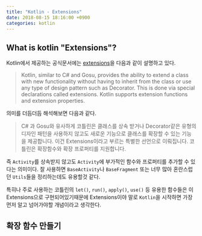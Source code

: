 ```yaml
---
title: "Kotlin - Extensions"
date: 2018-08-15 18:16:00 +0900
categories: kotlin
---
```


What is kotlin "Extensions"?
-

Kotlin에서 제공하는 공식문서에는 [extensions](https://kotlinlang.org/docs/reference/extensions.html)을 다음과 같이 설명하고 있다.

> Kotlin, similar to C# and Gosu, provides the ability to extend a class with new functionality without having to inherit from the class or use any type of design pattern such as Decorator. This is done via special declarations called extensions. Kotlin supports extension functions and extension properties.

의미를 더듬더듬 해석해보면 다음과 같다.

> C# 과 Gosu와 유사하게 코틀린은 클래스를 상속 받거나 Decorator같은 유형의 디자인 패턴을 사용하지 않고도 새로운 기능으로 클래스를 확장할 수 있는 기능을 제공합니다. 이건 Extensions이라고 부르는 특별한 선언으로 이뤄집니다. 코틀린은 확장함수와 확장 프로퍼티를 지원합니다.

즉 `Activity`를 상속받지 않고도 `Activity`에 부가적인 함수와 프로퍼티를 추가할 수 있다는 의미이다. 잘 사용하면 `BaseActivity`나 `BaseFragment` 또는 너무 많아 혼란스럽던 `Utils`들을 정리하는데도 유용할것 같다.

특히나 주로 사용하는 코틀린의 `let()`, `run()`, `apply()`, `use()` 등 유용한 함수들은 이 Extensions으로 구현되어있기때문에 Extensions이야 말로 `Kotlin`을 시작하면 가장 먼저 알고 넘어가야할 개념이라고 생각한다.

확장 함수 만들기
-
